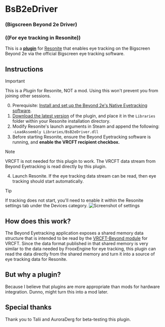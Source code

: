 ﻿# BsB2eDriver
### (Bigscreen Beyond 2e Driver)
### ((For eye tracking in Resonite))

This is a **[plugin](https://wiki.resonite.com/Plugins)** for [Resonite](https://resonite.com/) that enables eye
tracking on the Bigscreen Beyond 2e via the official Bigscreen eye tracking software.

## Instructions
> [!IMPORTANT]  
> This is a *Plugin* for Resonite, NOT a mod. Using this won't prevent you from joining other sessions.

0. Prerequisite: [Install and set up the Beyond 2e's Native Eyetracking software](https://store.bigscreenvr.com/blogs/beyond/beyond-2e-eyetracking-setup-guide-with-vrchat).
1. [Download the latest version](https://github.com/zenuru-merps/ResoniteBeyond2eDriver/releases/latest) of the plugin, and place it in the `Libraries` folder within your Resonite installation directory.
2. Modify Resonite's launch arguments in Steam and append the following: `-LoadAssembly Libraries/BsB2eDriver.dll`
3. Before starting Resonite, ensure the Beyond Eyetracking software is running, and __enable the VRCFT recipient checkbox.__
> [!NOTE]
> VRCFT is not needed for this plugin to work. The VRCFT data stream from Beyond Eyetracking is read directly by this plugin.
4. Launch Resonite. If the eye tracking data stream can be read, then eye tracking should start automatically.
> [!TIP]
> If tracking does not start, you'll need to enable it within the Resonite settings tab under the Devices category.
> ![Screenshot of settings](https://github.com/user-attachments/assets/7eb41071-2503-49e6-b975-b37ba0a0814a)

## How does this work?
The Beyond Eyetracking application exposes a shared memory data structure that is intended to be read by the
[VRCFT-Beyond module](https://github.com/BigscreenVR/VRCFT-Beyond) for VRCFT. Since the data format published in that
shared memory is very similar to the data needed by FrooxEngine for eye tracking, this plugin can read the data directly
from the shared memory and turn it into a source of eye tracking data for Resonite.

## But why a plugin?
Because I believe that plugins are more appropriate than mods for hardware integration. Dunno, might turn this into a
mod later.

## Special thanks
Thank you to Talii and AuroraDerg for beta-testing this plugin.
